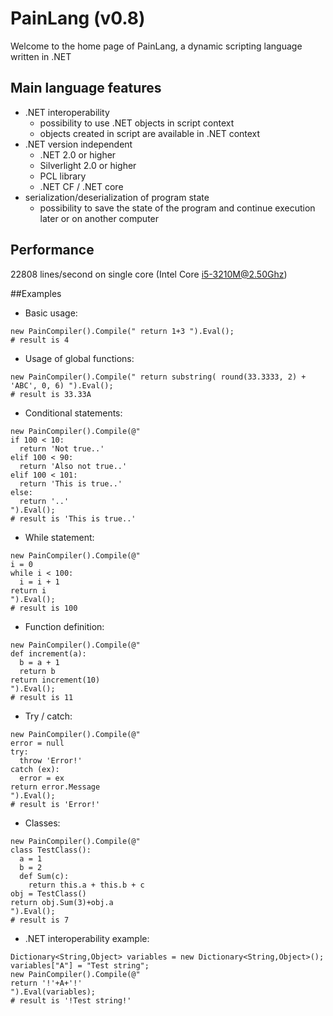 # PainLang (v0.8)
Welcome to the home page of PainLang, a dynamic scripting language written in .NET

## Main language features
 + .NET interoperability
   + possibility to use .NET objects in script context
   + objects created in script are available in .NET context
 + .NET version independent
   + .NET 2.0 or higher
   + Silverlight 2.0 or higher
   + PCL library
   + .NET CF / .NET core
 + serialization/deserialization of program state
   + possibility to save the state of the program and continue execution later or on another computer

## Performance
 22808 lines/second on single core (Intel Core i5-3210M@2.50Ghz)

##Examples

 + Basic usage:
```
new PainCompiler().Compile(" return 1+3 ").Eval();
# result is 4
```
 + Usage of global functions:
```
new PainCompiler().Compile(" return substring( round(33.3333, 2) + 'ABC', 0, 6) ").Eval();
# result is 33.33A
```
 + Conditional statements:
```
new PainCompiler().Compile(@"
if 100 < 10:
  return 'Not true..'
elif 100 < 90:
  return 'Also not true..'
elif 100 < 101:
  return 'This is true..'
else:
  return '..' 
").Eval();
# result is 'This is true..'
```
 + While statement:
```
new PainCompiler().Compile(@"
i = 0
while i < 100:
  i = i + 1
return i
").Eval();
# result is 100
```
 + Function definition:
```
new PainCompiler().Compile(@"
def increment(a): 
  b = a + 1 
  return b 
return increment(10)
").Eval();
# result is 11
```
 + Try / catch:
```
new PainCompiler().Compile(@"
error = null
try:
  throw 'Error!'
catch (ex):
  error = ex
return error.Message
").Eval();
# result is 'Error!'
```
 + Classes:
```
new PainCompiler().Compile(@"
class TestClass():
  a = 1
  b = 2
  def Sum(c):
    return this.a + this.b + c
obj = TestClass()
return obj.Sum(3)+obj.a
").Eval();
# result is 7
```
 + .NET interoperability example:
```
Dictionary<String,Object> variables = new Dictionary<String,Object>();
variables["A"] = "Test string";
new PainCompiler().Compile(@"
return '!'+A+'!'
").Eval(variables);
# result is '!Test string!'
```

